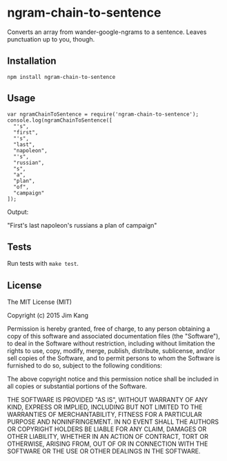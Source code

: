 ngram-chain-to-sentence
==================

Converts an array from wander-google-ngrams to a sentence. Leaves punctuation up to you, though.

Installation
------------

    npm install ngram-chain-to-sentence

Usage
-----

    var ngramChainToSentence = require('ngram-chain-to-sentence');
    console.log(ngramChainToSentence([
      "'s",
      "first",
      "'s",
      "last",
      "napoleon",
      "'s",
      "russian",
      "s",
      "a",
      "plan",
      "of",
      "campaign"
    ]);

Output:

  "First's last napoleon's russians a plan of campaign"

Tests
-----

Run tests with `make test`.

License
-------

The MIT License (MIT)

Copyright (c) 2015 Jim Kang

Permission is hereby granted, free of charge, to any person obtaining a copy
of this software and associated documentation files (the "Software"), to deal
in the Software without restriction, including without limitation the rights
to use, copy, modify, merge, publish, distribute, sublicense, and/or sell
copies of the Software, and to permit persons to whom the Software is
furnished to do so, subject to the following conditions:

The above copyright notice and this permission notice shall be included in
all copies or substantial portions of the Software.

THE SOFTWARE IS PROVIDED "AS IS", WITHOUT WARRANTY OF ANY KIND, EXPRESS OR
IMPLIED, INCLUDING BUT NOT LIMITED TO THE WARRANTIES OF MERCHANTABILITY,
FITNESS FOR A PARTICULAR PURPOSE AND NONINFRINGEMENT. IN NO EVENT SHALL THE
AUTHORS OR COPYRIGHT HOLDERS BE LIABLE FOR ANY CLAIM, DAMAGES OR OTHER
LIABILITY, WHETHER IN AN ACTION OF CONTRACT, TORT OR OTHERWISE, ARISING FROM,
OUT OF OR IN CONNECTION WITH THE SOFTWARE OR THE USE OR OTHER DEALINGS IN
THE SOFTWARE.
